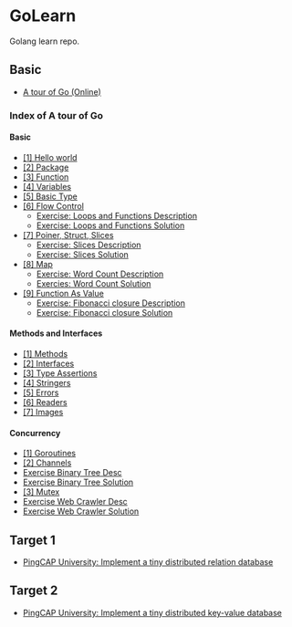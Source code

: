 # GoLearn
Golang learn repo.

## Basic
- [A tour of Go (Online)](https://tour.golang.org/welcome/1)

### Index of A tour of Go
#### Basic
- [[1] Hello world](./hello.go)
- [[2] Package](./package/imports.go)
- [[3] Function](./function/function.go)
- [[4] Variables](./variables/variables.go)
- [[5] Basic Type](./basictype/basic-types.go)
- [[6] Flow Control](./flow-control/flow-control.go) 
  - [Exercise: Loops and Functions Description](https://tour.golang.org/flowcontrol/8)
  - [Exercise: Loops and Functions Solution](https://tour.golang.org/flowcontrol/8)
- [[7] Poiner, Struct, Slices](./struct/struct.go)
  - [Exercise: Slices Description](https://tour.golang.org/moretypes/18)
  - [Exercise: Slices Solution](./SliceExercise/SliceExercise.go)
- [[8] Map](./map/map.go)
  - [Exercise: Word Count Description](https://tour.golang.org/moretypes/23) 
  - [Exercies: Word Count Solution](./WordCountEx/map-exercise.go)
- [[9] Function As Value](./functionValues/function-value.go)
  - [Exercise: Fibonacci closure Description](https://tour.golang.org/moretypes/26) 
  - [Exercise: Fibonacci closure Solution](./Fibonacci/Fibonacci.go)

#### Methods and Interfaces
- [[1] Methods](./methods/methods.go)
- [[2] Interfaces](./interfaces/interface.go)
- [[3] Type Assertions](./typeassert/type-assertions.go)
- [[4] Stringers](./stringers/stringers.go)
- [[5] Errors](./errors/errors.go)
- [[6] Readers](./readers/readers.go)
- [[7] Images](./images/images.go)


#### Concurrency
- [[1] Goroutines](./goroutines/goroutines.go)
- [[2] Channels](./channels/channels.go)
- [Exercise Binary Tree Desc](https://tour.golang.org/concurrency/8)
- [Exercise Binary Tree Solution](./binaryTrees/binaryTrees.go)
- [[3] Mutex](./mutex/mutex.go)
- [Exercise Web Crawler Desc](https://tour.golang.org/concurrency/10)
- [Exercise Web Crawler Solution](./webcrawler/web-crawler.go)

## Target 1
- [PingCAP University: Implement a tiny distributed relation database](https://university.pingcap.com/talent-plan/implement-a-mini-distributed-relational-database)

## Target 2
- [PingCAP University: Implement a tiny distributed key-value database](https://university.pingcap.com/talent-plan/implement-a-mini-distributed-key-value-database)